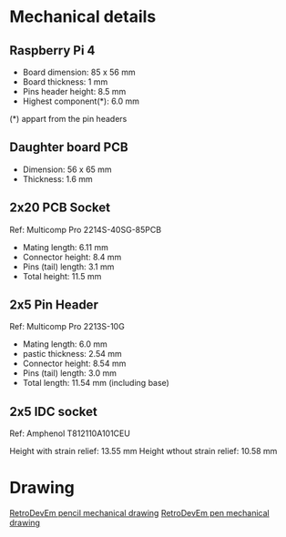# Mechanical details

## Raspberry Pi 4

- Board dimension: 85 x 56 mm
- Board thickness: 1 mm
- Pins header height: 8.5 mm
- Highest component(*): 6.0 mm

(*) appart from the pin headers

## Daughter board PCB 

- Dimension: 56 x 65 mm
- Thickness: 1.6 mm

## 2x20 PCB Socket

Ref: Multicomp Pro 2214S-40SG-85PCB

- Mating length: 6.11 mm
- Connector height: 8.4 mm
- Pins (tail) length: 3.1 mm
- Total height: 11.5 mm

## 2x5 Pin Header

Ref: Multicomp Pro 2213S-10G

- Mating length: 6.0 mm
- pastic thickness: 2.54 mm
- Connector height: 8.54 mm
- Pins (tail) length: 3.0 mm
- Total length: 11.54 mm (including base)

## 2x5 IDC socket

Ref: Amphenol T812110A101CEU

Height with strain relief: 13.55 mm
Height wthout strain relief: 10.58 mm

# Drawing

[RetroDevEm pencil mechanical drawing](pictures/retrodevem-pencil-mechanical-drawing.pdf)
[RetroDevEm pen mechanical drawing](pictures/retrodevem-pen-mechanical-drawing.pdf)
